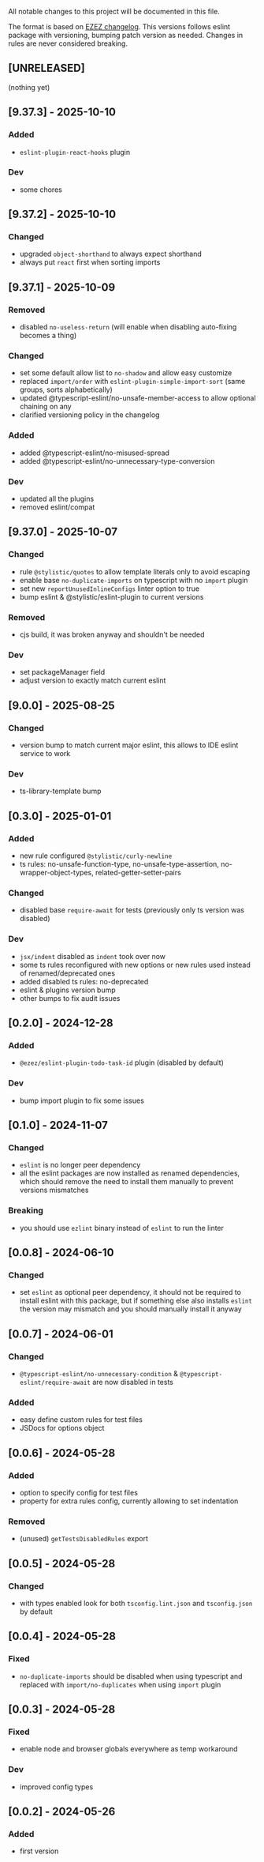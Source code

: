 All notable changes to this project will be documented in this file.

The format is based on [EZEZ changelog](https://ezez.dev/guidelines/changelog/).
This versions follows eslint package with versioning, bumping patch version as needed.
Changes in rules are never considered breaking.

## [UNRELEASED]
(nothing yet)

## [9.37.3] - 2025-10-10
### Added
- `eslint-plugin-react-hooks` plugin
### Dev
- some chores

## [9.37.2] - 2025-10-10
### Changed
- upgraded `object-shorthand` to always expect shorthand
- always put `react` first when sorting imports

## [9.37.1] - 2025-10-09
### Removed
- disabled `no-useless-return` (will enable when disabling auto-fixing becomes a thing)
### Changed
- set some default allow list to `no-shadow` and allow easy customize
- replaced `import/order` with `eslint-plugin-simple-import-sort` (same groups, sorts alphabetically)
- updated @typescript-eslint/no-unsafe-member-access to allow optional chaining on any
- clarified versioning policy in the changelog
### Added
- added @typescript-eslint/no-misused-spread
- added @typescript-eslint/no-unnecessary-type-conversion
### Dev
- updated all the plugins
- removed eslint/compat

## [9.37.0] - 2025-10-07
### Changed
- rule `@stylistic/quotes` to allow template literals only to avoid escaping
- enable base `no-duplicate-imports` on typescript with no `import` plugin
- set new `reportUnusedInlineConfigs` linter option to true
- bump eslint & @stylistic/eslint-plugin to current versions
### Removed
- cjs build, it was broken anyway and shouldn't be needed
### Dev
- set packageManager field
- adjust version to exactly match current eslint

## [9.0.0] - 2025-08-25
### Changed
- version bump to match current major eslint, this allows to IDE eslint service to work
### Dev
- ts-library-template bump

## [0.3.0] - 2025-01-01
### Added
- new rule configured `@stylistic/curly-newline`
- ts rules: no-unsafe-function-type, no-unsafe-type-assertion, no-wrapper-object-types, related-getter-setter-pairs
### Changed
- disabled base `require-await` for tests (previously only ts version was disabled)
### Dev
- `jsx/indent` disabled as `indent` took over now
- some ts rules reconfigured with new options or new rules used instead of renamed/deprecated ones
- added disabled ts rules: no-deprecated
- eslint & plugins version bump
- other bumps to fix audit issues

## [0.2.0] - 2024-12-28
### Added
- `@ezez/eslint-plugin-todo-task-id` plugin (disabled by default)
### Dev
- bump import plugin to fix some issues

## [0.1.0] - 2024-11-07
### Changed
- `eslint` is no longer peer dependency
- all the eslint packages are now installed as renamed dependencies, which
should remove the need to install them manually to prevent versions mismatches
### Breaking
- you should use `ezlint` binary instead of `eslint` to run the linter

## [0.0.8] - 2024-06-10
### Changed
- set `eslint` as optional peer dependency, it should not be required to install eslint with this package, but if
something else also installs `eslint` the version may mismatch and you should manually install it anyway

## [0.0.7] - 2024-06-01
### Changed
- `@typescript-eslint/no-unnecessary-condition` & `@typescript-eslint/require-await` are now disabled in tests
### Added
- easy define custom rules for test files
- JSDocs for options object

## [0.0.6] - 2024-05-28
### Added
- option to specify config for test files
- property for extra rules config, currently allowing to set indentation
### Removed
- (unused) `getTestsDisabledRules` export

## [0.0.5] - 2024-05-28
### Changed
- with types enabled look for both `tsconfig.lint.json` and `tsconfig.json` by default

## [0.0.4] - 2024-05-28
### Fixed
- `no-duplicate-imports` should be disabled when using typescript and replaced with `import/no-duplicates` when using
`import` plugin

## [0.0.3] - 2024-05-28
### Fixed
- enable node and browser globals everywhere as temp workaround
### Dev
- improved config types

## [0.0.2] - 2024-05-26
### Added
- first version
